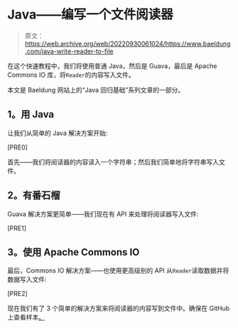# Java——编写一个文件阅读器

> 原文：<https://web.archive.org/web/20220930061024/https://www.baeldung.com/java-write-reader-to-file>

在这个快速教程中，我们将使用普通 Java，然后是 Guava，最后是 Apache Commons IO 库，将`Reader`的内容写入文件。

本文是 Baeldung 网站上的“Java 回归基础”系列文章的一部分。

## **1。用 Java**

让我们从简单的 Java 解决方案开始:

[PRE0]

首先——我们将阅读器的内容读入一个字符串；然后我们简单地将字符串写入文件。

## **2。有番石榴**

Guava 解决方案更简单——我们现在有 API 来处理将阅读器写入文件:

[PRE1]

## **3。使用 Apache Commons IO**

最后，Commons IO 解决方案——也使用更高级别的 API 从`Reader`读取数据并将数据写入文件:

[PRE2]

现在我们有了 3 个简单的解决方案来将阅读器的内容写到文件中。确保在 GitHub 上查看样本[。](https://web.archive.org/web/20211023204433/https://github.com/eugenp/tutorials/tree/master/core-java-modules/core-java-io-conversions)